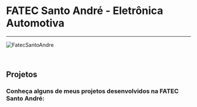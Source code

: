 # FATEC Santo André - Eletrônica Automotiva
-------------------------------------------

![FatecSantoAndre](http://lrm.icmc.usp.br/web/uploads/Files/Home/logo-fatec.jpg)

&nbsp;
## Projetos
### Conheça alguns de meus projetos desenvolvidos na FATEC Santo André:

